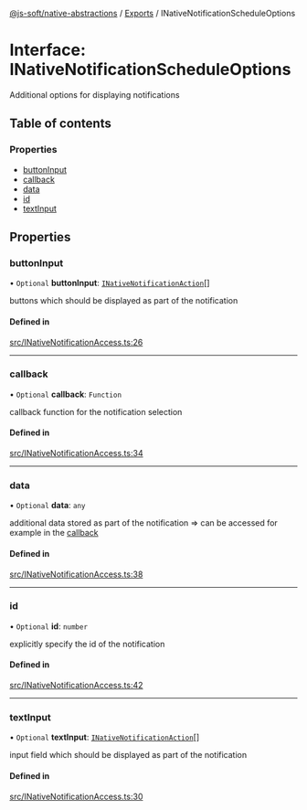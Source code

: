 [@js-soft/native-abstractions](../README.md) / [Exports](../modules.md) / INativeNotificationScheduleOptions

# Interface: INativeNotificationScheduleOptions

Additional options for displaying notifications

## Table of contents

### Properties

-   [buttonInput](INativeNotificationScheduleOptions.md#buttoninput)
-   [callback](INativeNotificationScheduleOptions.md#callback)
-   [data](INativeNotificationScheduleOptions.md#data)
-   [id](INativeNotificationScheduleOptions.md#id)
-   [textInput](INativeNotificationScheduleOptions.md#textinput)

## Properties

### buttonInput

• `Optional` **buttonInput**: [`INativeNotificationAction`](INativeNotificationAction.md)[]

buttons which should be displayed as part of the notification

#### Defined in

[src/INativeNotificationAccess.ts:26](https://github.com/js-soft/ts-native-access/blob/68cf98a/packages/abstractions/src/INativeNotificationAccess.ts#L26)

---

### callback

• `Optional` **callback**: `Function`

callback function for the notification selection

#### Defined in

[src/INativeNotificationAccess.ts:34](https://github.com/js-soft/ts-native-access/blob/68cf98a/packages/abstractions/src/INativeNotificationAccess.ts#L34)

---

### data

• `Optional` **data**: `any`

additional data stored as part of the notification => can be accessed for example in the [callback](INativeNotificationScheduleOptions.md#callback)

#### Defined in

[src/INativeNotificationAccess.ts:38](https://github.com/js-soft/ts-native-access/blob/68cf98a/packages/abstractions/src/INativeNotificationAccess.ts#L38)

---

### id

• `Optional` **id**: `number`

explicitly specify the id of the notification

#### Defined in

[src/INativeNotificationAccess.ts:42](https://github.com/js-soft/ts-native-access/blob/68cf98a/packages/abstractions/src/INativeNotificationAccess.ts#L42)

---

### textInput

• `Optional` **textInput**: [`INativeNotificationAction`](INativeNotificationAction.md)[]

input field which should be displayed as part of the notification

#### Defined in

[src/INativeNotificationAccess.ts:30](https://github.com/js-soft/ts-native-access/blob/68cf98a/packages/abstractions/src/INativeNotificationAccess.ts#L30)
